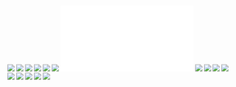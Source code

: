 ![](airplanes_5.png)
![](bear1.png)
![](bear2.png)
![](bus4.png)
![](cow.png)
![](dog1.png)
![](ReadMe.md)
![](surf1.png)
![](surf2.png)
![](train1.png)
![](train_2.png)
![](train2.png)
![](train3.png)
![](train4.png)
![](two_airplanes.png)
![](zebra1.png)
